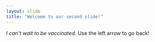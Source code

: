 ```yaml
---
layout: slide
title: "Welcome to our second slide!"
---
```

*I can't wait to be vaccinated.*
Use the left arrow to go back!
